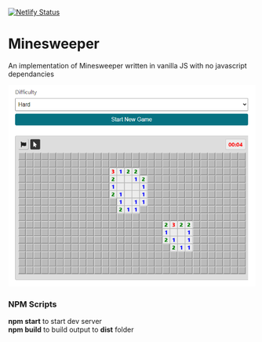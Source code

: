 [![Netlify Status](https://api.netlify.com/api/v1/badges/22eab493-b259-4363-beb1-cd744f1c4754/deploy-status)](https://minesweeper.asquith.dev)

# Minesweeper

An implementation of Minesweeper written in vanilla JS with no javascript dependancies

![Game in Progress](/github/game-in-progress.png?raw=true)

### NPM Scripts

**npm start** to start dev server <br/>
**npm build** to build output to **dist** folder
